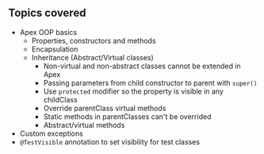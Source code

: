 ## Topics covered

- Apex OOP basics
  - Properties, constructors and methods
  - Encapsulation
  - Inheritance (Abstract/Virtual classes)
    - Non-virtual and non-abstract classes cannot be extended in Apex
    - Passing parameters from child constructor to parent with `super()`
    - Use `protected` modifier so the property is visible in any childClass
    - Override parentClass virtual methods
    - Static methods in parentClasses can't be overrided
    - Abstract/virtual methods
- Custom exceptions
- `@TestVisible` annotation to set visibility for test classes